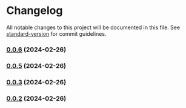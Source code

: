 # Changelog

All notable changes to this project will be documented in this file. See [standard-version](https://github.com/conventional-changelog/standard-version) for commit guidelines.

### [0.0.6](https://github.com/dabydat/nestjs-boilerplate/compare/v0.0.5...v0.0.6) (2024-02-26)

### [0.0.5](https://github.com/dabydat/nestjs-boilerplate/compare/v0.0.4...v0.0.5) (2024-02-26)

### [0.0.3](https://github.com/dabydat/nestjs-boilerplate/compare/v0.0.4...v0.0.3) (2024-02-26)

### [0.0.2](https://github.com/dabydat/nestjs-boilerplate/compare/v0.0.4...v0.0.2) (2024-02-26)
